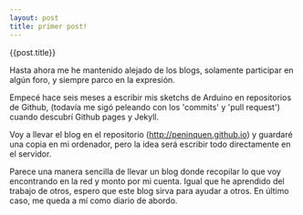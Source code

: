 ```yaml
---
layout: post
title: primer post!
---
```

{{post.title}}

Hasta ahora me he mantenido alejado de los blogs, solamente participar en algún foro, y siempre parco en la expresión.

Empecé hace seis meses a escribir mis sketchs de Arduino en repositorios de Github, (todavía me sigó peleando con los 'commits' y 'pull request') cuando descubrí Github pages y Jekyll.

Voy a llevar el blog en el repositorio (http://peninquen.github.io) y guardaré una copia en mi ordenador, pero la idea será escribir todo directamente en el servidor. 

Parece una manera sencilla de llevar un blog donde recopilar lo que voy encontrando en la red y monto por mi cuenta. Igual que he aprendido del trabajo de otros, espero que este blog sirva para ayudar a otros. En último caso, me queda a mí como diario de abordo.
